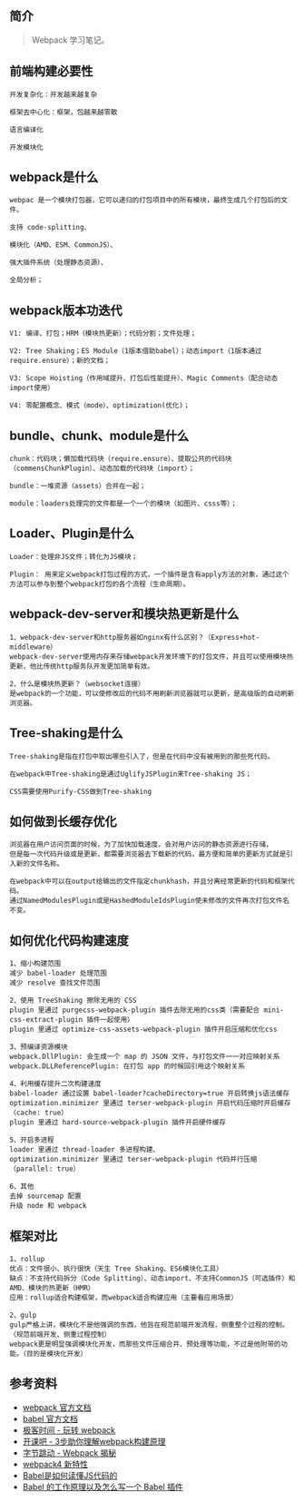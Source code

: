 ## 简介

> Webpack 学习笔记。

## 前端构建必要性

```text
开发复杂化：开发越来越复杂

框架去中心化：框架，包越来越零散

语言编译化

开发模块化
```

## webpack是什么

```text
webpac 是一个模块打包器，它可以递归的打包项目中的所有模块，最终生成几个打包后的文件。

支持 code-splitting、

模块化（AMD、ESM、CommonJS）、

强大插件系统（处理静态资源）、

全局分析；
```

## webpack版本功迭代

```text
V1: 编译、打包；HRM（模块热更新）；代码分割；文件处理；

V2: Tree Shaking；ES Module（1版本借助babel）；动态import（1版本通过require.ensure）；新的文档；

V3: Scope Hoisting（作用域提升、打包后性能提升）、Magic Comments（配合动态import使用）

V4: 零配置概念、模式（mode）、optimization(优化)；
```

## bundle、chunk、module是什么

```text
chunk：代码块；懒加载代码块（require.ensure）、提取公共的代码块（commensChunkPlugin）、动态加载的代码块（import）；

bundle：一堆资源（assets）合并在一起；

module：loaders处理完的文件都是一个一个的模块（如图片、csss等）；
```

## Loader、Plugin是什么

```text
Loader：处理非JS文件；转化为JS模块；

Plugin： 用来定义webpack打包过程的方式，一个插件是含有apply方法的对象，通过这个方法可以参与到整个webpack打包的各个流程（生命周期）。
```

## webpack-dev-server和模块热更新是什么

```text
1、webpack-dev-server和http服务器如nginx有什么区别？（Express+hot-middleware）
webpack-dev-server使用内存来存储webpack开发环境下的打包文件，并且可以使用模块热更新，他比传统http服务队开发更加简单有效。

2、什么是模块热更新？（websocket连接）
是webpack的一个功能，可以使修改后的代码不用刷新浏览器就可以更新，是高级版的自动刷新浏览器。
```

## Tree-shaking是什么

```text
Tree-shaking是指在打包中取出哪些引入了，但是在代码中没有被用到的那些死代码。

在webpack中Tree-shaking是通过UglifyJSPlugin来Tree-shaking JS；

CSS需要使用Purify-CSS做到Tree-shaking
```

## 如何做到长缓存优化

```text
浏览器在用户访问页面的时候，为了加快加载速度，会对用户访问的静态资源进行存储，
但是每一次代码升级或是更新，都需要浏览器去下载新的代码，最方便和简单的更新方式就是引入新的文件名称。

在webpack中可以在output给输出的文件指定chunkhash，并且分离经常更新的代码和框架代码。
通过NamedModulesPlugin或是HashedModuleIdsPlugin使未修改的文件再次打包文件名不变。
```

## 如何优化代码构建速度

```text
1、缩小构建范围
减少 babel-loader 处理范围
减少 resolve 查找文件范围

2、使用 TreeShaking 擦除无用的 CSS
plugin 里通过 purgecss-webpack-plugin 插件去除无用的css类（需要配合 mini-css-extract-plugin 插件一起使用）
plugin 里通过 optimize-css-assets-webpack-plugin 插件开启压缩和优化css

3、预编译资源模块
webpack.DllPlugin: 会生成一个 map 的 JSON 文件，与打包文件一一对应映射关系
webpack.DLLReferencePlugin: 在打包 app 的时候回引用这个映射关系

4、利用缓存提升二次构建速度
babel-loader 通过设置 babel-loader?cacheDirectory=true 开启转换js语法缓存
optimization.minimizer 里通过 terser-webpack-plugin 开启代码压缩时开启缓存（cache: true）
plugin 里通过 hard-source-webpack-plugin 插件开启硬件缓存

5、开启多进程
loader 里通过 thread-loader 多进程构建、
optimization.minimizer 里通过 terser-webpack-plugin 代码并行压缩（parallel: true）

6、其他
去掉 sourcemap 配置
升级 node 和 webpack
```

## 框架对比

```text
1、rollup
优点：文件很小、执行很快（天生 Tree Shaking、ES6模块化工具）
缺点：不支持代码拆分（Code Splitting）、动态import、不支持CommonJS（可选插件）和AMD、模块的热更新（HMR）
应用：rollup适合构建框架，而webpack适合构建应用（主要看应用场景）

2、gulp
gulp严格上讲，模块化不是他强调的东西，他旨在规范前端开发流程，侧重整个过程的控制。（规范前端开发、侧重过程控制）
webpack更是明显强调模块化开发，而那些文件压缩合并、预处理等功能，不过是他附带的功能。（目的是模块化开发）
```

## 参考资料

- [webpack 官方文档](https://webpack.js.org/)
- [babel 官方文档](https://babeljs.io/)
- [极客时间 - 玩转 webpack](https://time.geekbang.org/course/intro/100028901)
- [开课吧 - 3步助你理解webpack构建原理](https://learn.kaikeba.com/catalog/211875)
- [字节跳动 - Webpack 揭秘](https://juejin.im/post/6844903685407916039)
- [webpack4 新特性](https://lz5z.com/webpack4-new/)
- [Babel是如何读懂JS代码的](https://zhuanlan.zhihu.com/p/27289600)
- [Babel 的工作原理以及怎么写一个 Babel 插件](https://cloud.tencent.com/developer/article/1520124)
